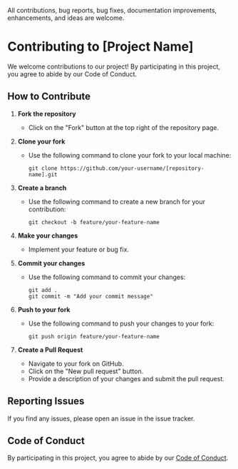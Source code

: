All contributions, bug reports, bug fixes, documentation improvements, enhancements, and ideas are welcome.
# Contributing to [Project Name]

We welcome contributions to our project! By participating in this project, you agree to abide by our Code of Conduct.

## How to Contribute

1. **Fork the repository**
   - Click on the "Fork" button at the top right of the repository page.

2. **Clone your fork**
   - Use the following command to clone your fork to your local machine:
     ```
     git clone https://github.com/your-username/[repository-name].git
     ```

3. **Create a branch**
   - Use the following command to create a new branch for your contribution:
     ```
     git checkout -b feature/your-feature-name
     ```

4. **Make your changes**
   - Implement your feature or bug fix.

5. **Commit your changes**
   - Use the following command to commit your changes:
     ```
     git add .
     git commit -m "Add your commit message"
     ```

6. **Push to your fork**
   - Use the following command to push your changes to your fork:
     ```
     git push origin feature/your-feature-name
     ```

7. **Create a Pull Request**
   - Navigate to your fork on GitHub.
   - Click on the "New pull request" button.
   - Provide a description of your changes and submit the pull request.

## Reporting Issues

If you find any issues, please open an issue in the issue tracker.

## Code of Conduct

By participating in this project, you agree to abide by our [Code of Conduct](./CODE_OF_CONDUCT.md).
